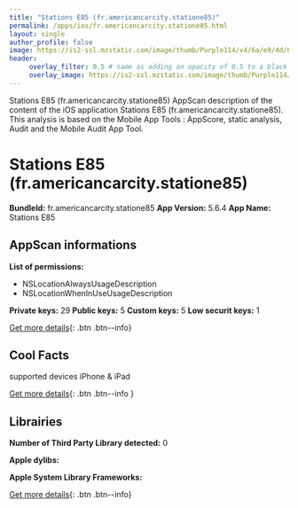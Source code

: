 ```yaml
---
title: "Stations E85 (fr.americancarcity.statione85)"
permalink: /apps/ios/fr.americancarcity.statione85.html
layout: single
author_profile: false
image: https://is2-ssl.mzstatic.com/image/thumb/Purple114/v4/6a/e9/4d/6ae94da1-03fb-7804-645a-3d7ded48d5d2/AppIcon-0-1x_U007emarketing-0-85-220-0-10.png/512x512bb.jpg
header: 
     overlay_filter: 0.5 # same as adding an opacity of 0.5 to a black background
     overlay_image: https://is2-ssl.mzstatic.com/image/thumb/Purple114/v4/6a/e9/4d/6ae94da1-03fb-7804-645a-3d7ded48d5d2/AppIcon-0-1x_U007emarketing-0-85-220-0-10.png/512x512bb.jpg
---
```

Stations E85 (fr.americancarcity.statione85) AppScan description of the content of the iOS application Stations E85 (fr.americancarcity.statione85). This analysis is based on the Mobile App Tools : AppScore, static analysis, Audit and the Mobile Audit App Tool.

# Stations E85 (fr.americancarcity.statione85)

**BundleId:** fr.americancarcity.statione85
**App Version:** 5.6.4
**App Name:** Stations E85


## AppScan informations 

**List of permissions:** 
- NSLocationAlwaysUsageDescription
- NSLocationWhenInUseUsageDescription
  
  
**Private keys:** 29
**Public keys:** 5
**Custom keys:** 5
**Low securit keys:** 1
  
[Get more details](/pricing.html){: .btn .btn--info}

## Cool Facts

supported devices iPhone & iPad
  
[Get more details](/pricing.html){: .btn .btn--info }

## Librairies 
**Number of Third Party Library detected:** 0


**Apple dylibs:**


**Apple System Library Frameworks:**


  
[Get more details](/pricing.html){: .btn .btn--info}

